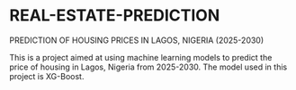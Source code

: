 # REAL-ESTATE-PREDICTION
PREDICTION OF HOUSING PRICES IN LAGOS, NIGERIA (2025-2030)

This is a project aimed at using machine learning models to predict the price of housing in Lagos, Nigeria from 2025-2030.
The model used in this project is XG-Boost.
